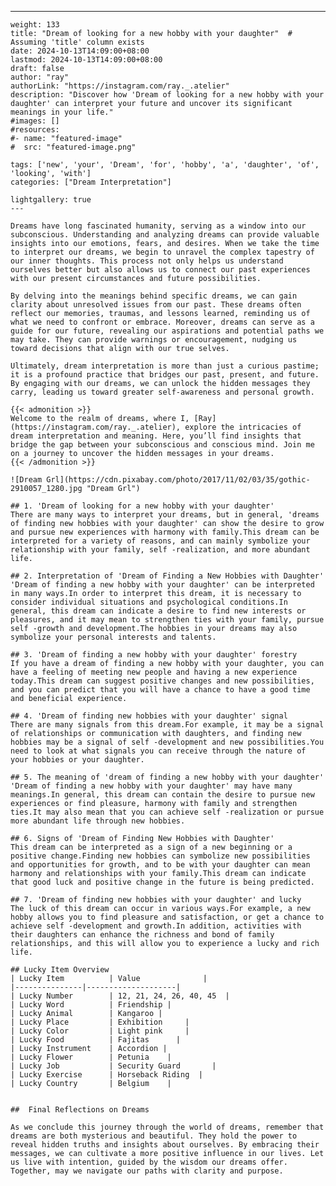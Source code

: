 ---
    weight: 133
    title: "Dream of looking for a new hobby with your daughter"  # Assuming 'title' column exists
    date: 2024-10-13T14:09:00+08:00
    lastmod: 2024-10-13T14:09:00+08:00
    draft: false
    author: "ray"
    authorLink: "https://instagram.com/ray._.atelier"
    description: "Discover how 'Dream of looking for a new hobby with your daughter' can interpret your future and uncover its significant meanings in your life."
    #images: []
    #resources:
    #- name: "featured-image"
    #  src: "featured-image.png"
    
    tags: ['new', 'your', 'Dream', 'for', 'hobby', 'a', 'daughter', 'of', 'looking', 'with']
    categories: ["Dream Interpretation"]
    
    lightgallery: true
    ---
    
    Dreams have long fascinated humanity, serving as a window into our subconscious. Understanding and analyzing dreams can provide valuable insights into our emotions, fears, and desires. When we take the time to interpret our dreams, we begin to unravel the complex tapestry of our inner thoughts. This process not only helps us understand ourselves better but also allows us to connect our past experiences with our present circumstances and future possibilities.
    
    By delving into the meanings behind specific dreams, we can gain clarity about unresolved issues from our past. These dreams often reflect our memories, traumas, and lessons learned, reminding us of what we need to confront or embrace. Moreover, dreams can serve as a guide for our future, revealing our aspirations and potential paths we may take. They can provide warnings or encouragement, nudging us toward decisions that align with our true selves.
    
    Ultimately, dream interpretation is more than just a curious pastime; it is a profound practice that bridges our past, present, and future. By engaging with our dreams, we can unlock the hidden messages they carry, leading us toward greater self-awareness and personal growth.
    
    {{< admonition >}}
    Welcome to the realm of dreams, where I, [Ray](https://instagram.com/ray._.atelier), explore the intricacies of dream interpretation and meaning. Here, you’ll find insights that bridge the gap between your subconscious and conscious mind. Join me on a journey to uncover the hidden messages in your dreams.
    {{< /admonition >}}
    
    ![Dream Grl](https://cdn.pixabay.com/photo/2017/11/02/03/35/gothic-2910057_1280.jpg "Dream Grl")
    
    ## 1. 'Dream of looking for a new hobby with your daughter'
    There are many ways to interpret your dreams, but in general, 'dreams of finding new hobbies with your daughter' can show the desire to grow and pursue new experiences with harmony with family.This dream can be interpreted for a variety of reasons, and can mainly symbolize your relationship with your family, self -realization, and more abundant life.
    
    ## 2. Interpretation of 'Dream of Finding a New Hobbies with Daughter'
    'Dream of finding a new hobby with your daughter' can be interpreted in many ways.In order to interpret this dream, it is necessary to consider individual situations and psychological conditions.In general, this dream can indicate a desire to find new interests or pleasures, and it may mean to strengthen ties with your family, pursue self -growth and development.The hobbies in your dreams may also symbolize your personal interests and talents.
    
    ## 3. 'Dream of finding a new hobby with your daughter' forestry
    If you have a dream of finding a new hobby with your daughter, you can have a feeling of meeting new people and having a new experience today.This dream can suggest positive changes and new possibilities, and you can predict that you will have a chance to have a good time and beneficial experience.
    
    ## 4. 'Dream of finding new hobbies with your daughter' signal
    There are many signals from this dream.For example, it may be a signal of relationships or communication with daughters, and finding new hobbies may be a signal of self -development and new possibilities.You need to look at what signals you can receive through the nature of your hobbies or your daughter.
    
    ## 5. The meaning of 'dream of finding a new hobby with your daughter'
    'Dream of finding a new hobby with your daughter' may have many meanings.In general, this dream can contain the desire to pursue new experiences or find pleasure, harmony with family and strengthen ties.It may also mean that you can achieve self -realization or pursue more abundant life through new hobbies.
    
    ## 6. Signs of 'Dream of Finding New Hobbies with Daughter'
    This dream can be interpreted as a sign of a new beginning or a positive change.Finding new hobbies can symbolize new possibilities and opportunities for growth, and to be with your daughter can mean harmony and relationships with your family.This dream can indicate that good luck and positive change in the future is being predicted.
    
    ## 7. 'Dream of finding new hobbies with your daughter' and lucky
    The luck of this dream can occur in various ways.For example, a new hobby allows you to find pleasure and satisfaction, or get a chance to achieve self -development and growth.In addition, activities with their daughters can enhance the richness and bond of family relationships, and this will allow you to experience a lucky and rich life.
    
    ## Lucky Item Overview
    | Lucky Item          | Value              |
    |---------------|--------------------|
    | Lucky Number        | 12, 21, 24, 26, 40, 45  |
    | Lucky Word          | Friendship |
    | Lucky Animal        | Kangaroo |
    | Lucky Place         | Exhibition     |
    | Lucky Color         | Light pink     |
    | Lucky Food          | Fajitas      |
    | Lucky Instrument    | Accordion |
    | Lucky Flower        | Petunia    |
    | Lucky Job           | Security Guard       |
    | Lucky Exercise      | Horseback Riding  |
    | Lucky Country       | Belgium    |
    
    
    ##  Final Reflections on Dreams
    
    As we conclude this journey through the world of dreams, remember that dreams are both mysterious and beautiful. They hold the power to reveal hidden truths and insights about ourselves. By embracing their messages, we can cultivate a more positive influence in our lives. Let us live with intention, guided by the wisdom our dreams offer. Together, may we navigate our paths with clarity and purpose.
    